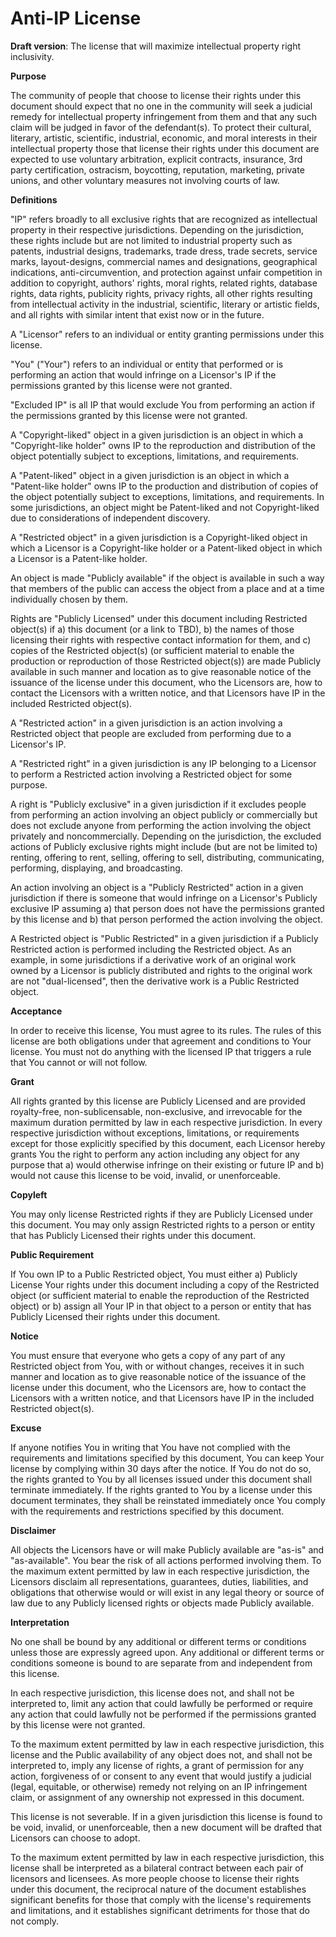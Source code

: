 # Anti-IP License
**Draft version**:  The license that will maximize intellectual property right inclusivity.

**Purpose**

The community of people that choose to license their rights under this document should expect that no one in the community will seek a judicial remedy for intellectual property infringement from them and that any such claim will be judged in favor of the defendant(s).  To protect their cultural, literary, artistic, scientific, industrial, economic, and moral interests in their intellectual property those that license their rights under this document are expected to use voluntary arbitration, explicit contracts, insurance, 3rd party certification, ostracism, boycotting, reputation, marketing, private unions, and other voluntary measures not involving courts of law.

**Definitions**

"IP" refers broadly to all exclusive rights that are recognized as intellectual property in their respective jurisdictions.  Depending on the jurisdiction, these rights include but are not limited to industrial property such as patents, industrial designs, trademarks, trade dress, trade secrets, service marks, layout-designs, commercial names and designations, geographical indications, anti-circumvention, and protection against unfair competition in addition to copyright, authors' rights, moral rights, related rights, database rights, data rights, publicity rights, privacy rights, all other rights resulting from intellectual activity in the industrial, scientific, literary or artistic fields, and all rights with similar intent that exist now or in the future.

A "Licensor" refers to an individual or entity granting permissions under this license.

"You" ("Your") refers to an individual or entity that performed or is performing an action that would infringe on a Licensor's IP if the permissions granted by this license were not granted.

"Excluded IP" is all IP that would exclude You from performing an action if the permissions granted by this license were not granted.

A "Copyright-liked" object in a given jurisdiction is an object in which a "Copyright-like holder" owns IP to the reproduction and distribution of the object potentially subject to exceptions, limitations, and requirements.

A "Patent-liked" object in a given jurisdiction is an object in which a "Patent-like holder" owns IP to the production and distribution of copies of the object potentially subject to exceptions, limitations, and requirements.  In some jurisdictions, an object might be Patent-liked and not Copyright-liked due to considerations of independent discovery.

A "Restricted object" in a given jurisdiction is a Copyright-liked object in which a Licensor is a Copyright-like holder or a Patent-liked object in which a Licensor is a Patent-like holder.

An object is made "Publicly available" if the object is available in such a way that members of the public can access the object from a place and at a time individually chosen by them.

Rights are "Publicly Licensed" under this document including Restricted object(s) if a) this document (or a link to TBD), b) the names of those licensing their rights with respective contact information for them, and c) copies of the Restricted object(s) (or sufficient material to enable the production or reproduction of those Restricted object(s)) are made Publicly available in such manner and location as to give reasonable notice of the issuance of the license under this document, who the Licensors are, how to contact the Licensors with a written notice, and that Licensors have IP in the included Restricted object(s).

A "Restricted action" in a given jurisdiction is an action involving a Restricted object that people are excluded from performing due to a Licensor's IP.

A "Restricted right" in a given jurisdiction is any IP belonging to a Licensor to perform a Restricted action involving a Restricted object for some purpose.

A right is "Publicly exclusive" in a given jurisdiction if it excludes people from performing an action involving an object publicly or commercially but does not exclude anyone from performing the action involving the object privately and noncommercially.  Depending on the jurisdiction, the excluded actions of Publicly exclusive rights might include (but are not be limited to) renting, offering to rent, selling, offering to sell, distributing, communicating, performing, displaying, and broadcasting.

An action involving an object is a "Publicly Restricted" action in a given jurisdiction if there is someone that would infringe on a Licensor's Publicly exclusive IP assuming a) that person does not have the permissions granted by this license and b) that person performed the action involving the object.

A Restricted object is "Public Restricted" in a given jurisdiction if a Publicly Restricted action is performed including the Restricted object.  As an example, in some jurisdictions if a derivative work of an original work owned by a Licensor is publicly distributed and rights to the original work are not "dual-licensed", then the derivative work is a Public Restricted object.

**Acceptance**

In order to receive this license, You must agree to its rules. The rules of this license are both obligations under that agreement and conditions to Your license. You must not do anything with the licensed IP that triggers a rule that You cannot or will not follow.

**Grant**

All rights granted by this license are Publicly Licensed and are provided royalty-free, non-sublicensable, non-exclusive, and irrevocable for the maximum duration permitted by law in each respective jurisdiction.  In every respective jurisdiction without exceptions, limitations, or requirements except for those explicitly specified by this document, each Licensor hereby grants You the right to perform any action including any object for any purpose that a) would otherwise infringe on their existing or future IP and b) would not cause this license to be void, invalid, or unenforceable.

**Copyleft**

You may only license Restricted rights if they are Publicly Licensed under this document.  You may only assign Restricted rights to a person or entity that has Publicly Licensed their rights under this document.

**Public Requirement**

If You own IP to a Public Restricted object, You must either a) Publicly License Your rights under this document including a copy of the Restricted object (or sufficient material to enable the reproduction of the Restricted object) or b) assign all Your IP in that object to a person or entity that has Publicly Licensed their rights under this document.

**Notice**

You must ensure that everyone who gets a copy of any part of any Restricted object from You, with or without changes, receives it in such manner and location as to give reasonable notice of the issuance of the license under this document, who the Licensors are, how to contact the Licensors with a written notice, and that Licensors have IP in the included Restricted object(s).

**Excuse**

If anyone notifies You in writing that You have not complied with the requirements and limitations specified by this document, You can keep Your license by complying within 30 days after the notice. If You do not do so, the rights granted to You by all licenses issued under this document shall terminate immediately.  If the rights granted to You by a license under this document terminates, they shall be reinstated immediately once You comply with the requirements and restrictions specified by this document.

**Disclaimer**

All objects the Licensors have or will make Publicly available are "as-is" and "as-available".  You bear the risk of all actions performed involving them.  To the maximum extent permitted by law in each respective jurisdiction, the Licensors disclaim all representations, guarantees, duties, liabilities, and obligations that otherwise would or will exist in any legal theory or source of law due to any Publicly licensed rights or objects made Publicly available.

**Interpretation**

No one shall be bound by any additional or different terms or conditions unless those are expressly agreed upon.  Any additional or different terms or conditions someone is bound to are separate from and independent from this license.

In each respective jurisdiction, this license does not, and shall not be interpreted to, limit any action that could lawfully be performed or require any action that could lawfully not be performed if the permissions granted by this license were not granted.

To the maximum extent permitted by law in each respective jurisdiction, this license and the Public availability of any object does not, and shall not be interpreted to, imply any license of rights, a grant of permission for any action, forgiveness of or consent to any event that would justify a judicial (legal, equitable, or otherwise) remedy not relying on an IP infringement claim, or assignment of any ownership not expressed in this document.

This license is not severable.  If in a given jurisdiction this license is found to be void, invalid, or unenforceable, then a new document will be drafted that Licensors can choose to adopt.

To the maximum extent permitted by law in each respective jurisdiction, this license shall be interpreted as a bilateral contract between each pair of licensors and licensees.  As more people choose to license their rights under this document, the reciprocal nature of the document establishes significant benefits for those that comply with the license's requirements and limitations, and it establishes significant detriments for those that do not comply.
